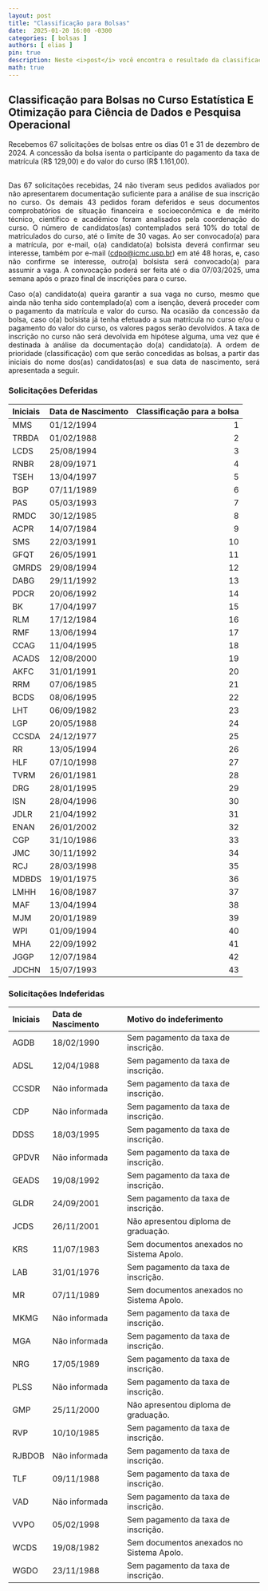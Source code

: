 ```yaml
---
layout: post
title: "Classificação para Bolsas"
date:  2025-01-20 16:00 -0300
categories: [ bolsas ]
authors: [ elias ]
pin: true
description: Neste <i>post</i> você encontra o resultado da classificação de bolsas.
math: true
---
```


## Classificação para Bolsas no Curso Estatística E Otimização para Ciência de Dados e Pesquisa Operacional


<p style='text-align: justify;text-justify: inter-word;'>
Recebemos 67 solicitações de bolsas entre os dias 01 e 31 de dezembro de 2024. A concessão da bolsa isenta o participante do pagamento da taxa de matrícula (R&dollar; 129,00) e do valor do curso (R&dollar; 1.161,00).<br><br>
</p>
<p style='text-align: justify;text-justify: inter-word;'>
Das 67 solicitações recebidas, 24 não tiveram seus pedidos avaliados por não apresentarem documentação suficiente para a análise de sua inscrição no curso. Os demais 43 pedidos foram deferidos e seus documentos comprobatórios de situação financeira e socioeconômica e de mérito técnico, científico e acadêmico foram analisados pela coordenação do curso. O número de candidatos(as) contemplados será 10&percnt; do total de matriculados do curso, até o limite de 30 vagas. Ao ser convocado(a) para a matrícula, por e-mail, o(a) candidato(a) bolsista deverá confirmar seu interesse, também por e-mail (<a href='mailto:cdpo@icmc.usp.br'>cdpo@icmc.usp.br</a>) em até 48 horas, e, caso não confirme se interesse, outro(a) bolsista será convocado(a) para assumir a vaga. A convocação poderá ser feita até o dia 07/03/2025, uma semana após o prazo final de inscrições para o curso.
</p>
<p style='text-align: justify;text-justify: inter-word;'>
Caso o(a) candidato(a) queira garantir a sua vaga no curso, mesmo que ainda não tenha sido contemplado(a) com a isenção, deverá proceder com o pagamento da matrícula e valor do curso. Na ocasião da concessão da bolsa, caso o(a) bolsista já tenha efetuado a sua matrícula no curso e/ou o pagamento do valor do curso, os valores pagos serão devolvidos. A taxa de inscrição no curso não será devolvida em hipótese alguma, uma vez que é destinada à análise da documentação do(a) candidato(a). A ordem de prioridade (classificação) com que serão concedidas as bolsas, a partir das iniciais do nome dos(as) candidatos(as) e sua data de nascimento, será apresentada a seguir.
</p>

### Solicitações Deferidas

| Iniciais   | Data de Nascimento   |   Classificação para a bolsa |
|:-----------|:---------------------|-----------------------------:|
| MMS        | 01/12/1994           |                            1 |
| TRBDA      | 01/02/1988           |                            2 |
| LCDS       | 25/08/1994           |                            3 |
| RNBR       | 28/09/1971           |                            4 |
| TSEH       | 13/04/1997           |                            5 |
| BGP        | 07/11/1989           |                            6 |
| PAS        | 05/03/1993           |                            7 |
| RMDC       | 30/12/1985           |                            8 |
| ACPR       | 14/07/1984           |                            9 |
| SMS        | 22/03/1991           |                           10 |
| GFQT       | 26/05/1991           |                           11 |
| GMRDS      | 29/08/1994           |                           12 |
| DABG       | 29/11/1992           |                           13 |
| PDCR       | 20/06/1992           |                           14 |
| BK         | 17/04/1997           |                           15 |
| RLM        | 17/12/1984           |                           16 |
| RMF        | 13/06/1994           |                           17 |
| CCAG       | 11/04/1995           |                           18 |
| ACADS      | 12/08/2000           |                           19 |
| AKFC       | 31/01/1991           |                           20 |
| RRM        | 07/06/1985           |                           21 |
| BCDS       | 08/06/1995           |                           22 |
| LHT        | 06/09/1982           |                           23 |
| LGP        | 20/05/1988           |                           24 |
| CCSDA      | 24/12/1977           |                           25 |
| RR         | 13/05/1994           |                           26 |
| HLF        | 07/10/1998           |                           27 |
| TVRM       | 26/01/1981           |                           28 |
| DRG        | 28/01/1995           |                           29 |
| ISN        | 28/04/1996           |                           30 |
| JDLR       | 21/04/1992           |                           31 |
| ENAN       | 26/01/2002           |                           32 |
| CGP        | 31/10/1986           |                           33 |
| JMC        | 30/11/1992           |                           34 |
| RCJ        | 28/03/1998           |                           35 |
| MDBDS      | 19/01/1975           |                           36 |
| LMHH       | 16/08/1987           |                           37 |
| MAF        | 13/04/1994           |                           38 |
| MJM        | 20/01/1989           |                           39 |
| WPI        | 01/09/1994           |                           40 |
| MHA        | 22/09/1992           |                           41 |
| JGGP       | 12/07/1984           |                           42 |
| JDCHN      | 15/07/1993           |                           43 |

### Solicitações Indeferidas

| Iniciais   | Data de Nascimento   | Motivo do indeferimento                   |
|:-----------|:---------------------|:------------------------------------------|
| AGDB       | 18/02/1990           | Sem pagamento da taxa de inscrição.       |
| ADSL       | 12/04/1988           | Sem pagamento da taxa de inscrição.       |
| CCSDR      | Não informada        | Sem pagamento da taxa de inscrição.       |
| CDP        | Não informada        | Sem pagamento da taxa de inscrição.       |
| DDSS       | 18/03/1995           | Sem pagamento da taxa de inscrição.       |
| GPDVR      | Não informada        | Sem pagamento da taxa de inscrição.       |
| GEADS      | 19/08/1992           | Sem pagamento da taxa de inscrição.       |
| GLDR       | 24/09/2001           | Sem pagamento da taxa de inscrição.       |
| JCDS       | 26/11/2001           | Não apresentou diploma de graduação.      |
| KRS        | 11/07/1983           | Sem documentos anexados no Sistema Apolo. |
| LAB        | 31/01/1976           | Sem pagamento da taxa de inscrição.       |
| MR         | 07/11/1989           | Sem documentos anexados no Sistema Apolo. |
| MKMG       | Não informada        | Sem pagamento da taxa de inscrição.       |
| MGA        | Não informada        | Sem pagamento da taxa de inscrição.       |
| NRG        | 17/05/1989           | Sem pagamento da taxa de inscrição.       |
| PLSS       | Não informada        | Sem pagamento da taxa de inscrição.       |
| GMP        | 25/11/2000           | Não apresentou diploma de graduação.      |
| RVP        | 10/10/1985           | Sem pagamento da taxa de inscrição.       |
| RJBDOB     | Não informada        | Sem pagamento da taxa de inscrição.       |
| TLF        | 09/11/1988           | Sem pagamento da taxa de inscrição.       |
| VAD        | Não informada        | Sem pagamento da taxa de inscrição.       |
| VVPO       | 05/02/1998           | Sem pagamento da taxa de inscrição.       |
| WCDS       | 19/08/1982           | Sem documentos anexados no Sistema Apolo. |
| WGDO       | 23/11/1988           | Sem pagamento da taxa de inscrição.       |

